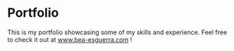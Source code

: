 # Portfolio

This is my portfolio showcasing some of my skills and experience. Feel free to check it out at www.bea-esguerra.com !